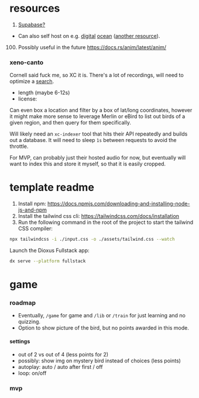 # resources

1. [Supabase?]()

- Can also self host on e.g.
  [digital](https://docs.digitalocean.com/developer-center/hosting-supabase-on-digitalocean/)
  [ocean](https://www.youtube.com/watch?v=dDhy6pk282U) ([another
  resource](https://medium.com/@kelvinpompey.me/self-hosting-supabase-on-ubuntu-and-digital-ocean-9bff8a819250)).

100. Possibly useful in the future https://docs.rs/anim/latest/anim/

### xeno-canto

Cornell said fuck me, so XC it is. There's a lot of recordings, will need to
optimize a [search](https://xeno-canto.org/help/search).

- length (maybe 6-12s)
- license:

Can even box a location and filter by a box of lat/long coordinates, however it
might make more sense to leverage Merlin or eBird to list out birds of a given
region, and then query for them specifically.

Will likely need an `xc-indexer` tool that hits their API repeatedly and builds
out a database. It will need to sleep `1s` between requests to avoid the
throttle.

For MVP, can probably just their hosted audio for now, but eventually will want to index this and store it myself, so that it is easily cropped.

# template readme

1. Install npm: https://docs.npmjs.com/downloading-and-installing-node-js-and-npm
2. Install the tailwind css cli: https://tailwindcss.com/docs/installation
3. Run the following command in the root of the project to start the tailwind CSS compiler:

```bash
npx tailwindcss -i ./input.css -o ./assets/tailwind.css --watch
```

Launch the Dioxus Fullstack app:

```bash
dx serve --platform fullstack
```

# game

### roadmap

- Eventually, `/game` for game and `/lib` or `/train` for just learning and no quizzing.
- Option to show picture of the bird, but no points awarded in this mode.

#### settings

- out of 2 vs out of 4 (less points for 2)
- possibly: show img on mystery bird instead of choices (less points)
- autoplay: auto / auto after first / off
- loop: on/off

### mvp
